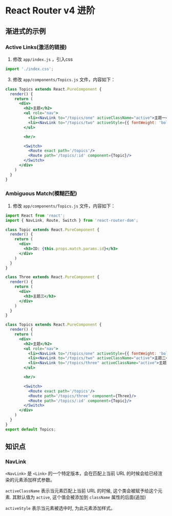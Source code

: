 # React Router v4 进阶

## 渐进式的示例

### Active Links(激活的链接)

1. 修改 `app/index.js` ，引入css

```jsx
import './index.css';
```

3. 修改 `app/components/Topics.js` 文件，内容如下：

```jsx
class Topics extends React.PureComponent {
  render() {
    return (
      <div>
        <h2>主题</h2>
        <ul role="nav">
          <li><NavLink to="/topics/one" activeClassName="active">主题一</NavLink></li>
          <li><NavLink to="/topics/two" activeStyle={{ fontWeight: 'bold', color: 'red' }}>主题二</NavLink></li>
        </ul>

        <hr/>

        <Switch>
          <Route exact path='/topics'/>
          <Route path='/topics/:id' component={Topic}/>
        </Switch>
      </div>
    )
  }
}
```

### Ambiguous Match(模糊匹配)

1. 修改 `app/components/Topics.js` 文件，内容如下：


```jsx
import React from 'react';
import { NavLink, Route, Switch } from 'react-router-dom';

class Topic extends React.PureComponent {
  render() {
    return (
      <div>
        <h3>ID: {this.props.match.params.id}</h3>
      </div>
    )
  }
}

class Three extends React.PureComponent {
  render() {
    return (
      <div>
        <h3>主题三</h3>
      </div>
    )
  }
}

class Topics extends React.PureComponent {
  render() {
    return (
      <div>
        <h2>主题</h2>
        <ul role="nav">
          <li><NavLink to="/topics/one" activeStyle={{ fontWeight: 'bold', color: 'red' }}>主题一</NavLink></li>
          <li><NavLink to="/topics/two" activeClassName="active">主题二</NavLink></li>
          <li><NavLink to="/topics/three" activeClassName="active">主题三</NavLink></li>
        </ul>

        <hr/>

        <Switch>
          <Route exact path='/topics'/>
          <Route path='/topics/three' component={Three}/>
          <Route path='/topics/:id' component={Topic}/>
        </Switch>
      </div>
    )
  }
}
export default Topics;
```

## 知识点

### NavLink

`<NavLink>` 是 `<Link>` 的一个特定版本，会在匹配上当前 URL 的时候会给已经渲染的元素添加样式参数。

`activeClassName` 表示当元素匹配上当前 URL 的时候, 这个类会被赋予给这个元素. 其默认值为 `active`, 这个值会被添加到 `className` 属性的后面(追加)

`activeStyle` 表示当元素被选中时, 为此元素添加样式。

